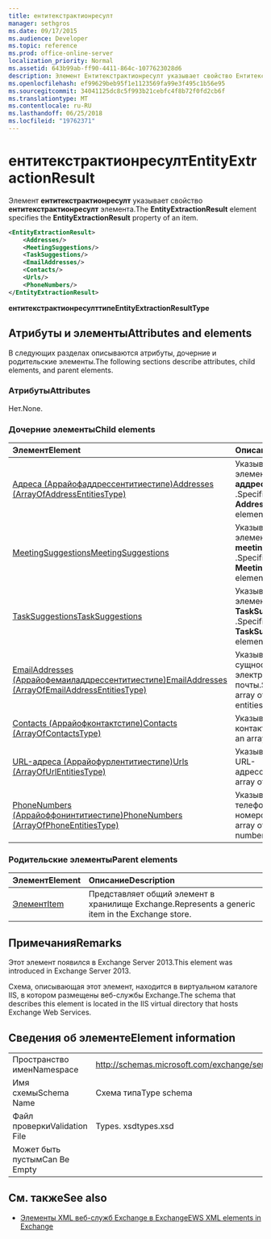 ```yaml
---
title: ентитекстрактионресулт
manager: sethgros
ms.date: 09/17/2015
ms.audience: Developer
ms.topic: reference
ms.prod: office-online-server
localization_priority: Normal
ms.assetid: 643b99ab-ff90-4411-864c-1077623028d6
description: Элемент Ентитекстрактионресулт указывает свойство Ентитекстрактионресулт элемента.
ms.openlocfilehash: ef99629beb95f1e1123569fa99e3f495c1b56e95
ms.sourcegitcommit: 34041125dc8c5f993b21cebfc4f8b72f0fd2cb6f
ms.translationtype: MT
ms.contentlocale: ru-RU
ms.lasthandoff: 06/25/2018
ms.locfileid: "19762371"
---
```

# <a name="entityextractionresult"></a><span data-ttu-id="18c83-103">ентитекстрактионресулт</span><span class="sxs-lookup"><span data-stu-id="18c83-103">EntityExtractionResult</span></span>

<span data-ttu-id="18c83-104">Элемент **ентитекстрактионресулт** указывает свойство **ентитекстрактионресулт** элемента.</span><span class="sxs-lookup"><span data-stu-id="18c83-104">The **EntityExtractionResult** element specifies the **EntityExtractionResult** property of an item.</span></span> 
  
```XML
<EntityExtractionResult>
    <Addresses/>
    <MeetingSuggestions/>
    <TaskSuggestions/>
    <EmailAddresses/>
    <Contacts/>
    <Urls/>
    <PhoneNumbers/>
</EntityExtractionResult>
```

 <span data-ttu-id="18c83-105">**ентитекстрактионресулттипе**</span><span class="sxs-lookup"><span data-stu-id="18c83-105">**EntityExtractionResultType**</span></span>
## <a name="attributes-and-elements"></a><span data-ttu-id="18c83-106">Атрибуты и элементы</span><span class="sxs-lookup"><span data-stu-id="18c83-106">Attributes and elements</span></span>

<span data-ttu-id="18c83-107">В следующих разделах описываются атрибуты, дочерние и родительские элементы.</span><span class="sxs-lookup"><span data-stu-id="18c83-107">The following sections describe attributes, child elements, and parent elements.</span></span>
  
### <a name="attributes"></a><span data-ttu-id="18c83-108">Атрибуты</span><span class="sxs-lookup"><span data-stu-id="18c83-108">Attributes</span></span>

<span data-ttu-id="18c83-109">Нет.</span><span class="sxs-lookup"><span data-stu-id="18c83-109">None.</span></span>
  
### <a name="child-elements"></a><span data-ttu-id="18c83-110">Дочерние элементы</span><span class="sxs-lookup"><span data-stu-id="18c83-110">Child elements</span></span>

|<span data-ttu-id="18c83-111">**Элемент**</span><span class="sxs-lookup"><span data-stu-id="18c83-111">**Element**</span></span>|<span data-ttu-id="18c83-112">**Описание**</span><span class="sxs-lookup"><span data-stu-id="18c83-112">**Description**</span></span>|
|:-----|:-----|
|[<span data-ttu-id="18c83-113">Адреса (Аррайофаддрессентитиестипе)</span><span class="sxs-lookup"><span data-stu-id="18c83-113">Addresses (ArrayOfAddressEntitiesType)</span></span>](addresses-arrayofaddressentitiestype.md) <br/> |<span data-ttu-id="18c83-114">Указывает массив элементов **аддрессентити** .</span><span class="sxs-lookup"><span data-stu-id="18c83-114">Specifies an array of **AddressEntity** elements.</span></span>  <br/> |
|[<span data-ttu-id="18c83-115">MeetingSuggestions</span><span class="sxs-lookup"><span data-stu-id="18c83-115">MeetingSuggestions</span></span>](meetingsuggestions.md) <br/> |<span data-ttu-id="18c83-116">Указывает массив элементов **Свойства meetingsuggestion** .</span><span class="sxs-lookup"><span data-stu-id="18c83-116">Specifies an array of **MeetingSuggestion** elements.</span></span>  <br/> |
|[<span data-ttu-id="18c83-117">TaskSuggestions</span><span class="sxs-lookup"><span data-stu-id="18c83-117">TaskSuggestions</span></span>](tasksuggestions.md) <br/> |<span data-ttu-id="18c83-118">Указывает массив элементов **TaskSuggestion** .</span><span class="sxs-lookup"><span data-stu-id="18c83-118">Specifies an array of **TaskSuggestion** elements.</span></span>  <br/> |
|[<span data-ttu-id="18c83-119">EmailAddresses (Аррайофемаиладдрессентитиестипе)</span><span class="sxs-lookup"><span data-stu-id="18c83-119">EmailAddresses (ArrayOfEmailAddressEntitiesType)</span></span>](emailaddresses-arrayofemailaddressentitiestype.md) <br/> |<span data-ttu-id="18c83-120">Указывает массив сущностей адресов электронной почты.</span><span class="sxs-lookup"><span data-stu-id="18c83-120">Specifies an array of email address entities.</span></span>  <br/> |
|[<span data-ttu-id="18c83-121">Contacts (Аррайофконтактстипе)</span><span class="sxs-lookup"><span data-stu-id="18c83-121">Contacts (ArrayOfContactsType)</span></span>](contacts-arrayofcontactstype.md) <br/> |<span data-ttu-id="18c83-122">Указывает массив контактов.</span><span class="sxs-lookup"><span data-stu-id="18c83-122">Specifies an array of contacts.</span></span>  <br/> |
|[<span data-ttu-id="18c83-123">URL-адреса (Аррайофурлентитиестипе)</span><span class="sxs-lookup"><span data-stu-id="18c83-123">Urls (ArrayOfUrlEntitiesType)</span></span>](urls-arrayofurlentitiestype.md) <br/> |<span data-ttu-id="18c83-124">Указывает массив URL-адресов.</span><span class="sxs-lookup"><span data-stu-id="18c83-124">Specifies an array of URLs.</span></span>  <br/> |
|[<span data-ttu-id="18c83-125">PhoneNumbers (Аррайоффонинтитиестипе)</span><span class="sxs-lookup"><span data-stu-id="18c83-125">PhoneNumbers (ArrayOfPhoneEntitiesType)</span></span>](phonenumbers-arrayofphoneentitiestype.md) <br/> |<span data-ttu-id="18c83-126">Указывает массив телефонных номеров.</span><span class="sxs-lookup"><span data-stu-id="18c83-126">Specifies an array of phone numbers.</span></span>  <br/> |
   
### <a name="parent-elements"></a><span data-ttu-id="18c83-127">Родительские элементы</span><span class="sxs-lookup"><span data-stu-id="18c83-127">Parent elements</span></span>

|<span data-ttu-id="18c83-128">**Элемент**</span><span class="sxs-lookup"><span data-stu-id="18c83-128">**Element**</span></span>|<span data-ttu-id="18c83-129">**Описание**</span><span class="sxs-lookup"><span data-stu-id="18c83-129">**Description**</span></span>|
|:-----|:-----|
|[<span data-ttu-id="18c83-130">Элемент</span><span class="sxs-lookup"><span data-stu-id="18c83-130">Item</span></span>](item.md) <br/> |<span data-ttu-id="18c83-131">Представляет общий элемент в хранилище Exchange.</span><span class="sxs-lookup"><span data-stu-id="18c83-131">Represents a generic item in the Exchange store.</span></span>  <br/> |
   
## <a name="remarks"></a><span data-ttu-id="18c83-132">Примечания</span><span class="sxs-lookup"><span data-stu-id="18c83-132">Remarks</span></span>

<span data-ttu-id="18c83-133">Этот элемент появился в Exchange Server 2013.</span><span class="sxs-lookup"><span data-stu-id="18c83-133">This element was introduced in Exchange Server 2013.</span></span>
  
<span data-ttu-id="18c83-134">Схема, описывающая этот элемент, находится в виртуальном каталоге IIS, в котором размещены веб-службы Exchange.</span><span class="sxs-lookup"><span data-stu-id="18c83-134">The schema that describes this element is located in the IIS virtual directory that hosts Exchange Web Services.</span></span>
  
## <a name="element-information"></a><span data-ttu-id="18c83-135">Сведения об элементе</span><span class="sxs-lookup"><span data-stu-id="18c83-135">Element information</span></span>

|||
|:-----|:-----|
|<span data-ttu-id="18c83-136">Пространство имен</span><span class="sxs-lookup"><span data-stu-id="18c83-136">Namespace</span></span>  <br/> |http://schemas.microsoft.com/exchange/services/2006/types  <br/> |
|<span data-ttu-id="18c83-137">Имя схемы</span><span class="sxs-lookup"><span data-stu-id="18c83-137">Schema Name</span></span>  <br/> |<span data-ttu-id="18c83-138">Схема типа</span><span class="sxs-lookup"><span data-stu-id="18c83-138">Type schema</span></span>  <br/> |
|<span data-ttu-id="18c83-139">Файл проверки</span><span class="sxs-lookup"><span data-stu-id="18c83-139">Validation File</span></span>  <br/> |<span data-ttu-id="18c83-140">Types. xsd</span><span class="sxs-lookup"><span data-stu-id="18c83-140">types.xsd</span></span>  <br/> |
|<span data-ttu-id="18c83-141">Может быть пустым</span><span class="sxs-lookup"><span data-stu-id="18c83-141">Can Be Empty</span></span>  <br/> ||
   
## <a name="see-also"></a><span data-ttu-id="18c83-142">См. также</span><span class="sxs-lookup"><span data-stu-id="18c83-142">See also</span></span>



- [<span data-ttu-id="18c83-143">Элементы XML веб-служб Exchange в Exchange</span><span class="sxs-lookup"><span data-stu-id="18c83-143">EWS XML elements in Exchange</span></span>](ews-xml-elements-in-exchange.md)

